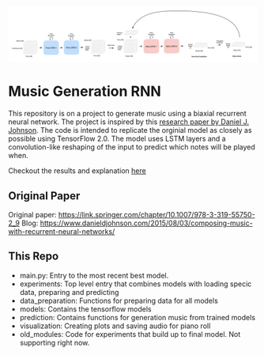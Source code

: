 
![Model](https://github.com/Trevor16gordon/music_generation_rnn/blob/trevor_develop/images/model_overview.jpg)

# Music Generation RNN
This repository is on a project to generate music using a biaxial recurrent neural network. The project is inspired by this [research paper by Daniel J. Johnson](https://link.springer.com/chapter/10.1007/978-3-319-55750-2_9). The code is intended to replicate the orginial model as closely as possible using TensorFlow 2.0. The model uses LSTM layers and a convolution-like reshaping of the input to predict which notes will be played when. 

Checkout the results and explanation [here](https://trevor16gordon.github.io/notes/music_gen_rnn.html)

## Original Paper
Original paper: https://link.springer.com/chapter/10.1007/978-3-319-55750-2_9
Blog: https://www.danieldjohnson.com/2015/08/03/composing-music-with-recurrent-neural-networks/

## This Repo
- main.py: Entry to the most recent best model.
- experiments: Top level entry that combines models with loading specic data, preparing and predicting
- data_preparation: Functions for preparing data for all models
- models: Contains the tensorflow models
- prediction: Contains functions for generation music from trained models
- visualization: Creating plots and saving audio for piano roll
- old_modules: Code for experiments that build up to final model. Not supporting right now.


